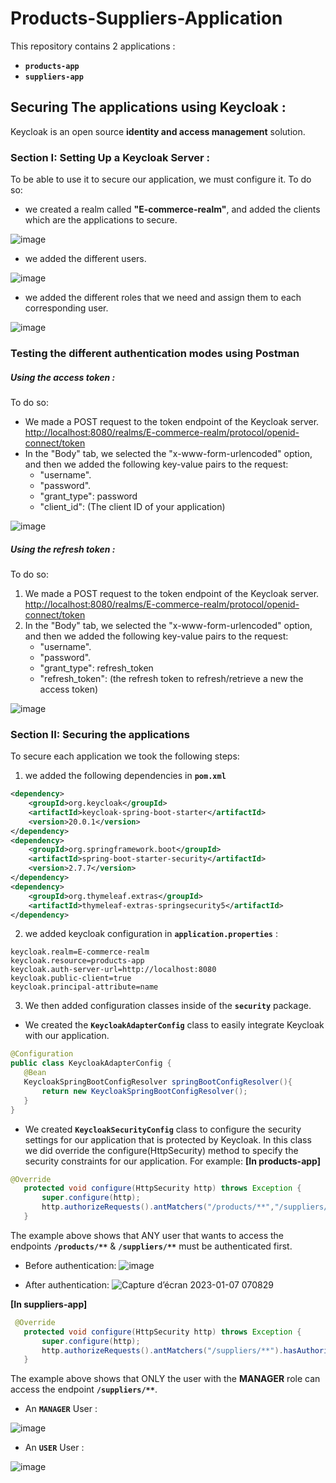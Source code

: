 # Products-Suppliers-Application

This repository contains 2 applications :
- **`products-app`**
- **`suppliers-app`**

## Securing The applications using Keycloak :

Keycloak is an open source **identity and access management** solution.

### Section I: Setting Up a Keycloak Server : 

To be able to use it to secure our application, we must configure it.
To do so:

- we created a realm called **"E-commerce-realm"**, and added the clients which are the applications to secure.

![image](https://user-images.githubusercontent.com/84817425/211116241-783c11d8-1865-4a65-8b80-9cf5f9fc03d7.png)

- we added the different users.

![image](https://user-images.githubusercontent.com/84817425/211116294-0adc9fbb-738b-4e50-b694-abc0008595f9.png)

- we added the different roles that we need and assign them to each corresponding user.

![image](https://user-images.githubusercontent.com/84817425/211116315-68c3fa61-0ccf-44f7-b29d-197612f0364d.png)

### Testing the different authentication modes using Postman
##### Using the access token :
To do so:

- We made a POST request to the token endpoint of the Keycloak server. <http://localhost:8080/realms/E-commerce-realm/protocol/openid-connect/token>
- In the "Body" tab, we selected the "x-www-form-urlencoded" option, and then we added the following key-value pairs to the request:
   - "username".
   - "password".
   - "grant_type": password
   - "client_id": (The client ID of your application)

![image](https://user-images.githubusercontent.com/84817425/211116450-6c32c55d-f2a2-4ad0-828c-7ca12290c87d.png)

##### Using the refresh token :
To do so:

1. We made a POST request to the token endpoint of the Keycloak server. <http://localhost:8080/realms/E-commerce-realm/protocol/openid-connect/token>
2. In the "Body" tab, we selected the "x-www-form-urlencoded" option, and then we added the following key-value pairs to the request:
   - "username".
   - "password".
   - "grant_type": refresh_token
   - "refresh_token": (the refresh token to refresh/retrieve a new the access token)

![image](https://user-images.githubusercontent.com/84817425/211116526-a6e93c8f-5cd7-41a0-a687-a91ae7e329f2.png)

### Section II: Securing the applications

To secure each application we took the following steps:
1. we added the following dependencies in **`pom.xml`**
```xml		
<dependency> 
    <groupId>org.keycloak</groupId>
    <artifactId>keycloak-spring-boot-starter</artifactId>
    <version>20.0.1</version>
</dependency>
<dependency>
    <groupId>org.springframework.boot</groupId>
    <artifactId>spring-boot-starter-security</artifactId>		
    <version>2.7.7</version>
</dependency>
<dependency>
    <groupId>org.thymeleaf.extras</groupId>
    <artifactId>thymeleaf-extras-springsecurity5</artifactId>
</dependency>
```
2. we added keycloak configuration in **`application.properties`** :
```
keycloak.realm=E-commerce-realm
keycloak.resource=products-app
keycloak.auth-server-url=http://localhost:8080
keycloak.public-client=true
keycloak.principal-attribute=name
```
3. We then added configuration classes inside of the **`security`** package.
  - We created the **`KeycloakAdapterConfig`** class to easily integrate Keycloak with our application.
 ```java 
 @Configuration
public class KeycloakAdapterConfig {
    @Bean
    KeycloakSpringBootConfigResolver springBootConfigResolver(){
        return new KeycloakSpringBootConfigResolver();
    }
}
 ```
 - We created **`KeycloakSecurityConfig`** class to configure the security settings for our application that is protected by Keycloak. In this class we did override the configure(HttpSecurity) method to specify the security constraints for our application. 
For example: 
**[In products-app]**
 ```java
 @Override
    protected void configure(HttpSecurity http) throws Exception {
        super.configure(http);
        http.authorizeRequests().antMatchers("/products/**","/suppliers/**").authenticated();
    }
 ```
The example above shows that ANY user that wants to access the endpoints **`/products/**`** & **`/suppliers/**`** must be authenticated first.
 - Before authentication:
 ![image](https://user-images.githubusercontent.com/84817425/211133928-5714c2a5-6dd8-48af-9698-4a0ffd57c203.png)

- After authentication:
![Capture d’écran 2023-01-07 070829](https://user-images.githubusercontent.com/84817425/211133981-9df35827-75ff-45d2-b00a-ae3fc637c1ad.png)

**[In suppliers-app]**
 ```java
  @Override
    protected void configure(HttpSecurity http) throws Exception {
        super.configure(http);
        http.authorizeRequests().antMatchers("/suppliers/**").hasAuthority("MANAGER")
    }
 ```
The example above shows that ONLY the user with the **MANAGER** role can access the endpoint **`/suppliers/**`**.
 - An **`MANAGER`** User :

 ![image](https://user-images.githubusercontent.com/84817425/211135240-e5d57f7d-a8d7-47c2-9b4c-9bbab0d95f0f.png)

 - An **`USER`** User :

![image](https://user-images.githubusercontent.com/84817425/211135139-ea0ec991-b4b4-49bd-b06f-a8f4fc9a9f52.png)


